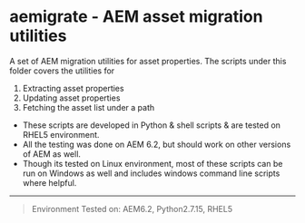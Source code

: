 # aemigrate - AEM asset migration utilities 

A set of AEM migration utilities for asset properties. The scripts under this folder covers the utilities for 
1. Extracting asset properties
2. Updating asset properties
3. Fetching the asset list under a path

+ These scripts are developed in Python & shell scripts & are tested on RHEL5 environment. 
+ All the testing was done on AEM 6.2, but should work on other versions of AEM as well. 
+ Though its tested on Linux environment, most of these scripts can be run on Windows as well and includes windows command line scripts where helpful.  


---
> Environment Tested on:  AEM6.2, Python2.7.15, RHEL5 
